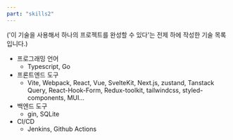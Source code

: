 ```yaml
---
part: "skills2"
---
```


('이 기술을 사용해서 하나의 프로젝트를 완성할 수 있다'는 전제 하에 작성한 기술 목록입니다.)

- 프로그래밍 언어
  - Typescript, Go
- 프론트엔드 도구
  - Vite, Webpack, React, Vue, SvelteKit, Next.js, zustand, Tanstack Query, React-Hook-Form, Redux-toolkit, tailwindcss, styled-components, MUI...
- 백엔드 도구
  - gin, SQLite
- CI/CD
  - Jenkins, Github Actions
